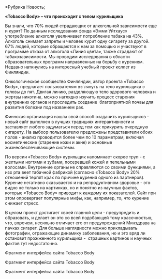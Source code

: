 *Рубрика Новость;

**«Tobacco Body» – что происходит с телом курильщика**

Вы знали, что 70% людей страдающих от алкогольной зависимости еще и курят? По данным исследования фонда «Эмми Уйтхаус» употребление алкоголя увеличивает потребление табака на 43%. Алкоголь снимает запреты и человек курит одну сигарету за другой. 67% людей, которые обращаются к нам за помощью и участвуют в программе отказа от алкоголя «Линия цвета», также страдают от табакозависимости. Мы проводим исследования в области образовательных программ направленных на борьбу с курением. Недавно наткнулись на интересный учебный проект коллег из Финляндии.

Онкологическое сообщество Финляндии, автор проекта «Tobacco Body», предлагает пользователям взглянуть на тело курильщика с головы до пят. Двигая линию, разделяющую тело здорового человека и жертвы никотина, можно наглядно изучить процесс старения внутренних органов и проследить создание  благоприятной почвы для развития болезни под названием рак.

Финнская организация нашла свой способ озадачить курильщиков - новый сайт выполнен в лучших традициях интерактивности и заставляет любого задуматься перед тем как прикурить очередную сигарету. На выбоор пользователю предложены представители обоих полов - анализ проводится более чем по 10 параметрам, включая косметические (старение кожи и акне) и основные жизнеобеспечивающие системы.

По версии «Tobacco Body» курильщик напоминает скорее труп - с желтыми ногтями и зубами, посеревшей кожей и пепельными волосами. Внутренние органы не справляются со своими функциями, а изо рта веет табачной фабрикой (согласно «Tobacco Body» 20% отношений терпят крах по причине курения одного из партнеров). Курение негативно сказывается и на репродуктивном здоровье - это видно не только на картинках, но и понятно из научных фактов, которые «Tobacco Body» приводит к каждому их показателей. Сайт при этом опровергает популярные мифы, как, например, то, что курение снижает стресс.

В целом проект достигает своей главной цели - предупредить и образовать, и делает он это со всей подобающей тому красочностью, что, впрочем, несильно отличает его от предупреждений Минздрава на пачках сигарет. Для больше наглядности можно прикладывать фотографии, отражающие динамику заболевания, но и это вряд ли остановит прожженного курильщика -  страшных картинок и научных фактов тут недостаточно.

Фрагмент интерфейса сайта Tobacco Body

Фрагмент интерфейса сайта Tobacco Body

Фрагмент интерфейса сайта Tobacco Body

